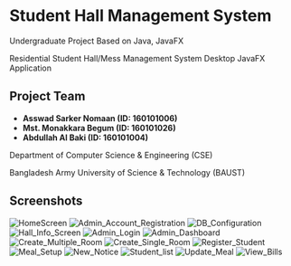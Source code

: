 # Student Hall Management System

Undergraduate Project Based on Java, JavaFX

Residential Student Hall/Mess Management System Desktop JavaFX Application

## Project Team

- **Asswad Sarker Nomaan (ID: 160101006)**
- **Mst. Monakkara Begum (ID: 160101026)**
- **Abdullah Al Baki (ID: 160101004)**

Department of Computer Science & Engineering (CSE)

Bangladesh Army University of Science & Technology (BAUST)

## Screenshots

![HomeScreen](screenshots/Welcome.jpg "Home Screen")
![Admin_Account_Registration](screenshots/Admin_Account_Registration.jpg "Admin Account Registration")
![DB_Configuration](screenshots/DB_Configuration.jpg "DB Configuration")
![Hall_Info_Screen](screenshots/Hall_Info_Screen.jpg "Hall Info Screen")
![Admin_Login](screenshots/Admin_Login.jpg "Admin Login")
![Admin_Dashboard](screenshots/Admin_Dashboard.jpg "Admin Dashboard")
![Create_Multiple_Room](screenshots/Create_Multiple_Room.jpg "Create Multiple Room")
![Create_Single_Room](screenshots/Create_Single_Room.jpg "Create Single Room")
![Register_Student](screenshots/Register_Student.jpg "Register_Student")
![Meal_Setup](screenshots/Meal_Setup.jpg "Meal Setup")
![New_Notice](screenshots/New_Notice.jpg "New Notice")
![Student_list](screenshots/Student_list.jpg "Student list")
![Update_Meal](screenshots/Update_Meal.jpg "Update Meal")
![View_Bills](screenshots/View_Bills.jpg "View Bills")
